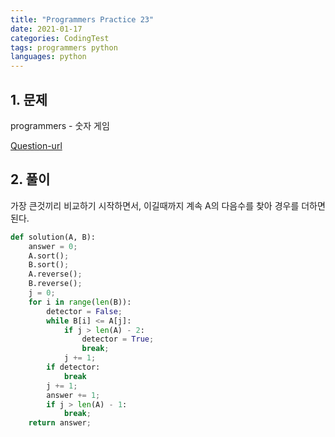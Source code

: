 ```yaml
---
title: "Programmers Practice 23"
date: 2021-01-17
categories: CodingTest
tags: programmers python
languages: python
---
```

## 1. 문제 

programmers - 숫자 게임

[Question-url](https://programmers.co.kr/learn/courses/30/lessons/12987)


## 2. 풀이

가장 큰것끼리 비교하기 시작하면서, 이길때까지 계속 A의 다음수를 찾아 경우를 더하면 된다.

```python
def solution(A, B):
    answer = 0;
    A.sort();
    B.sort();
    A.reverse();
    B.reverse();
    j = 0;
    for i in range(len(B)):
        detector = False;
        while B[i] <= A[j]:
            if j > len(A) - 2:
                detector = True;
                break;
            j += 1;
        if detector:
            break
        j += 1;
        answer += 1;
        if j > len(A) - 1:
            break;
    return answer;

```